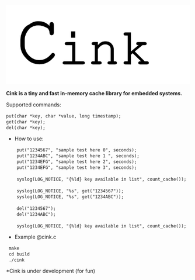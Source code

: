 ![Cink Logo](cink.png)

**Cink is a tiny and fast in-memory cache library for embedded systems.**

Supported commands:
```
put(char *key, char *value, long timestamp);
get(char *key);
del(char *key);
```
* How to use:
```
    put("1234567", "sample test here 0", seconds);
    put("1234ABC", "sample test here 1 ", seconds);
    put("1234EFG", "sample test here 2", seconds);
    put("1234EFG", "sample test here 3", seconds);

    syslog(LOG_NOTICE, "{%ld} key available in list", count_cache());

    syslog(LOG_NOTICE, "%s", get("1234567"));
    syslog(LOG_NOTICE, "%s", get("1234ABC"));

    del("1234567");
    del("1234ABC");

    syslog(LOG_NOTICE, "{%ld} key available in list", count_cache());
```
* Example @cink.c
```
 make
 cd build
 ./cink
```
*Cink is under development (for fun)

